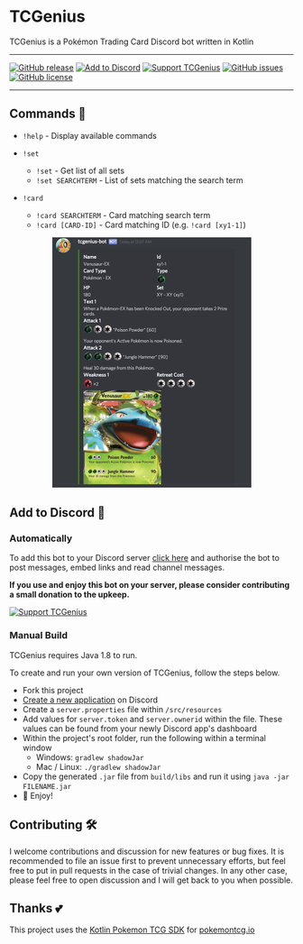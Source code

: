 # TCGenius 


TCGenius is a Pokémon Trading Card Discord bot written in Kotlin

--------------

[![GitHub release](https://img.shields.io/github/release/ed-george/TCGenius.svg)](https://github.com/ed-george/TCGenius/releases) [![Add to Discord](https://img.shields.io/badge/add%20to-discord-7289da.svg)](https://discordapp.com/oauth2/authorize?&client_id=448896569882705930&scope=bot&permissions=0) [![Support TCGenius](https://img.shields.io/badge/buy%20me%20a%20beer-via%20beerpay-f85d5d.svg)](https://beerpay.io/ed-george/TCGenius) [![GitHub issues](https://img.shields.io/github/issues/ed-george/TCGenius.svg)](https://github.com/ed-george/TCGenius/issues) [![GitHub license](https://img.shields.io/badge/license-Apache%202.0-blue.svg)](https://raw.githubusercontent.com/ed-george/TCGenius/master/LICENSE)

--------------

## Commands 📣

* `!help` - Display available commands

* `!set`
	* `!set` - Get list of all sets
	* `!set SEARCHTERM` - List of sets matching the search term

* `!card`
	* `!card SEARCHTERM` - Card matching search term
	* `!card [CARD-ID]` - Card matching ID (e.g. `!card [xy1-1]`) 

<p align="center">
    <img src="https://raw.githubusercontent.com/ed-george/TCGenius/master/files/bot-example-1.png" width="353">
</p>

## Add to Discord 🤖 

### Automatically

To add this bot to your Discord server [click here](https://discordapp.com/oauth2/authorize?&client_id=448896569882705930&scope=bot&permissions=0) and authorise the bot to post messages, embed links and read channel messages.

**If you use and enjoy this bot on your server, please consider contributing a small donation to the upkeep.**

[![Support TCGenius](https://img.shields.io/badge/Click%20here%20to%20support-via%20beerpay-f85d5d.svg)](https://beerpay.io/ed-george/TCGenius)

### Manual Build

TCGenius requires Java 1.8 to run.

To create and run your own version of TCGenius, follow the steps below.


* Fork this project
* [Create a new application](https://discordapp.com/developers/applications/me/create) on Discord
* Create a `server.properties` file within `/src/resources`
* Add values for `server.token` and `server.ownerid` within the file. These values can be found from your newly Discord app's dashboard 
* Within the project's root folder, run the following within a terminal window
	* Windows: `gradlew shadowJar`
	* Mac / Linux: `./gradlew shadowJar`
* Copy the generated `.jar` file from `build/libs` and run it using `java -jar FILENAME.jar` 
* 🎉 Enjoy!

## Contributing 🛠

I welcome contributions and discussion for new features or bug fixes. It is recommended to file an issue first to prevent unnecessary efforts, but feel free to put in pull requests in the case of trivial changes. In any other case, please feel free to open discussion and I will get back to you when possible.

## Thanks 💕

This project uses the [Kotlin Pokemon TCG SDK](https://github.com/PokemonTCG/pokemon-tcg-sdk-kotlin) for [pokemontcg.io](https://pokemontcg.io/)   

